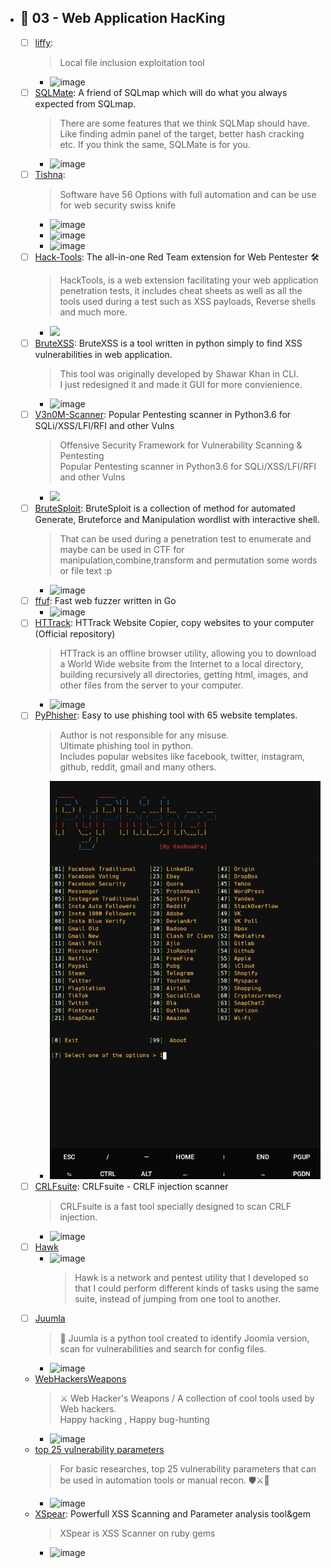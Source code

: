 
  - ## 🔸 03 - Web Application HacKing
    - [ ] [liffy](https://github.com/mzfr/liffy): 
      > Local file inclusion exploitation tool
        - ![image](https://user-images.githubusercontent.com/51442719/173207385-f6b54908-e073-4cf9-9dd3-58b237f35fa6.png)
    - [ ] [SQLMate](https://github.com/s0md3v/sqlmate): A friend of SQLmap which will do what you always expected from SQLmap.
      > There are some features that we think SQLMap should have. <br> Like finding admin panel of the target, better hash cracking etc. If you think the same, SQLMate is for you.
        - ![image](https://user-images.githubusercontent.com/51442719/173207402-153dc0ba-e36a-4e24-90cd-782bb354809d.png)
    - [ ] [Tishna](https://github.com/marciopocebon/Tishna): 
      > Software have 56 Options with full automation and can be use for web security swiss knife
        - ![image](https://user-images.githubusercontent.com/51442719/173207418-3ac4292e-20ed-4fb1-ab2a-3de49cb79183.png)
        - ![image](https://user-images.githubusercontent.com/51442719/173207425-c6e5ea82-21a1-40c3-b1e1-084d7d746d44.png)
        - ![image](https://user-images.githubusercontent.com/51442719/173207432-fb497201-7bbd-463a-881e-087cc32de9b9.png)
    - [ ] [Hack-Tools](https://github.com/LasCC/Hack-Tools): The all-in-one Red Team extension for Web Pentester 🛠 
      > HackTools, is a web extension facilitating your web application penetration tests, it includes cheat sheets as well as all the tools used during a test such as XSS payloads, Reverse shells and much more.
        - ![](https://github.com/LasCC/Hack-Tools/raw/master/src/assets/img/preview.gif?raw=true)
    - [ ] [BruteXSS](https://github.com/rajeshmajumdar/BruteXSS): BruteXSS is a tool written in python simply to find XSS vulnerabilities in web application. 
      > This tool was originally developed by Shawar Khan in CLI. <br> I just redesigned it and made it GUI for more convienience.
        - ![image](https://user-images.githubusercontent.com/51442719/173207510-3f4a0006-5620-4a81-bb24-01965b7208bc.png)
    - [ ] [V3n0M-Scanner](https://github.com/v3n0m-Scanner/V3n0M-Scanner): Popular Pentesting scanner in Python3.6 for SQLi/XSS/LFI/RFI and other Vulns
      > Offensive Security Framework for Vulnerability Scanning & Pentesting <br> Popular Pentesting scanner in Python3.6 for SQLi/XSS/LFI/RFI and other Vulns
        - ![](https://github.com/v3n0m-Scanner/V3n0M-Scanner/raw/master/src/AnimatedDemo.gif?raw=true)
    - [ ] [BruteSploit](https://github.com/screetsec/BruteSploit): BruteSploit is a collection of method for automated Generate, Bruteforce and Manipulation wordlist with interactive shell. 
      > That can be used during a penetration test to enumerate and maybe can be used in CTF for manipulation,combine,transform and permutation some words or file text :p
        - ![image](https://user-images.githubusercontent.com/51442719/173207576-29c3bdfb-2cc8-4589-bbd5-ae13c6509398.png)
    - [ ] [ffuf](https://github.com/ffuf/ffuf): Fast web fuzzer written in Go
      - ![image](https://user-images.githubusercontent.com/51442719/173207609-ef83947c-2708-4747-b6bf-2f36935f34c4.png)
    - [ ] [HTTrack](https://github.com/xroche/httrack): HTTrack Website Copier, copy websites to your computer (Official repository)
      > HTTrack is an offline browser utility, allowing you to download a World Wide website from the Internet to a local directory, building recursively all directories, getting html, images, and other files from the server to your computer.
        - ![image](https://user-images.githubusercontent.com/51442719/173207657-76bf211d-4dac-474f-8a58-b8ae0bd17034.png)
    - [ ] [PyPhisher](https://github.com/KasRoudra/PyPhisher): Easy to use phishing tool with 65 website templates. 
      > Author is not responsible for any misuse. <br> Ultimate phishing tool in python. <br> Includes popular websites like facebook, twitter, instagram, github, reddit, gmail and many others.
        - ![](https://github.com/KasRoudra/PyPhisher/raw/main/files/pyphisher.gif)
    - [ ] [CRLFsuite](https://github.com/Nefcore/CRLFsuite): CRLFsuite - CRLF injection scanner 
      > CRLFsuite is a fast tool specially designed to scan CRLF injection. 
        - ![image](https://user-images.githubusercontent.com/51442719/173207688-96b1b3ab-0703-43fb-afca-fc2be65c1e1f.png)
    - [ ] [Hawk](https://github.com/medpaf/hawk)
      - ![image](https://user-images.githubusercontent.com/51442719/173181177-c4595ee9-0060-4d57-86e7-bb13d243810e.png)   
        > Hawk is a network and pentest utility that I developed so that I could perform different kinds of tasks using the same suite, instead of jumping from one tool to another.
    - [ ] [Juumla](https://github.com/oppsec/juumla)
      > 🦁 Juumla is a python tool created to identify Joomla version, scan for vulnerabilities and search for config files.
        - ![image](https://user-images.githubusercontent.com/51442719/173205152-7fdeb386-4e19-4b58-98a4-54c325cd5263.png)
    - [WebHackersWeapons](https://github.com/hahwul/WebHackersWeapons)
      > ⚔️ Web Hacker's Weapons / A collection of cool tools used by Web hackers. <br> Happy hacking , Happy bug-hunting
        - ![image](https://user-images.githubusercontent.com/51442719/173206166-7a1f02df-e14e-4973-a475-a9ad9b15a3ef.png)
    - [top 25 vulnerability parameters](https://github.com/lutfumertceylan/top25-parameter)
      > For basic researches, top 25 vulnerability parameters that can be used in automation tools or manual recon. 🛡️⚔️🧙
        - ![image](https://user-images.githubusercontent.com/51442719/173206796-15d47413-4b18-4de8-ac6a-3859a02e54da.png)
    - [XSpear](https://github.com/hahwul/XSpear): Powerfull XSS Scanning and Parameter analysis tool&gem
      > XSpear is XSS Scanner on ruby gems
        - ![image](https://user-images.githubusercontent.com/51442719/173208463-c5d170de-7ad6-4ae7-a925-656d4555f08b.png)
 

 
